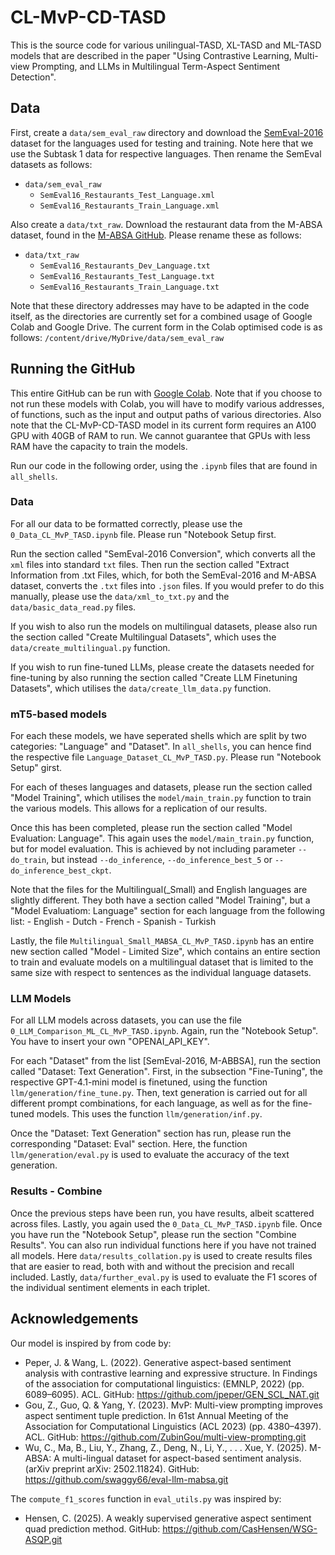 # CL-MvP-CD-TASD

This is the source code for various unilingual-TASD, XL-TASD and ML-TASD models that are described in the paper "Using Contrastive Learning, Multi-view Prompting, and LLMs in Multilingual Term-Aspect Sentiment Detection".

## Data

First, create a `data/sem_eval_raw` directory and download the [SemEval-2016](http://alt.qcri.org/semeval2016/task5/index.php?id=data-and-tools) dataset for the languages used for testing and training. Note here that we use the Subtask 1 data for respective languages. Then rename the SemEval datasets as follows:

- `data/sem_eval_raw`
    - `SemEval16_Restaurants_Test_Language.xml`
    - `SemEval16_Restaurants_Train_Language.xml`

Also create a `data/txt_raw`. Download the restaurant data from the M-ABSA dataset, found in the [M-ABSA GitHub](https://github.com/swaggy66/eval-llm-mabsa.git). Please rename these as follows:

- `data/txt_raw`
    - `SemEval16_Restaurants_Dev_Language.txt`
    - `SemEval16_Restaurants_Test_Language.txt`
    - `SemEval16_Restaurants_Train_Language.txt`

Note that these directory addresses may have to be adapted in the code itself, as the directories are currently set for a combined usage of Google Colab and Google Drive. The current form in the Colab optimised code is as follows: `/content/drive/MyDrive/data/sem_eval_raw`

## Running the GitHub

This entire GitHub can be run with [Google Colab](https://colab.research.google.com/). Note that if you choose to not run these models with Colab, you will have to modify various addresses, of functions, such as the input and output paths of various directories. Also note that the CL-MvP-CD-TASD model in its current form requires an A100 GPU with 40GB of RAM to run. We cannot guarantee that GPUs with less RAM have the capacity to train the models.

Run our code in the following order, using the `.ipynb` files that are found in `all_shells`.

### Data

For all our data to be formatted correctly, please use the `0_Data_CL_MvP_TASD.ipynb` file. Please run "Notebook Setup first. 

Run the section called "SemEval-2016 Conversion", which converts all the `xml` files into standard `txt` files. Then run the section called "Extract Information from .txt Files, which, for both the SemEval-2016 and M-ABSA dataset, converts the `.txt` files into `.json` files. If you would prefer to do this manually, please use the `data/xml_to_txt.py` and the `data/basic_data_read.py` files.

If you wish to also run the models on multilingual datasets, please also run the section called "Create Multilingual Datasets", which uses the `data/create_multilingual.py` function. 

If you wish to run fine-tuned LLMs, please create the datasets needed for fine-tuning by also running the section called "Create LLM Finetuning Datasets", which utilises the `data/create_llm_data.py` function.

### mT5-based models

For each these models, we have seperated shells which are split by two categories: "Language" and "Dataset". In `all_shells`, you can hence find the respective file `Language_Dataset_CL_MvP_TASD.py`. Please run "Notebook Setup" girst.

For each of theses languages and datasets, please run the section called "Model Training", which utilises the `model/main_train.py` function to train the various models. This allows for a replication of our results.

Once this has been completed, please run the section called "Model Evaluation: Language". This again uses the `model/main_train.py` function, but for model evaluation. This is achieved by not including parameter `--do_train`, but instead `--do_inference`, `--do_inference_best_5` or `--do_inference_best_ckpt`.

Note that the files for the Multilingual(_Small) and English languages are slightly different. They both have a section called "Model Training", but a "Model Evaluatiom: Language" section for each language from the following list:
    - English
    - Dutch
    - French
    - Spanish
    - Turkish

Lastly, the file `Multilingual_Small_MABSA_CL_MvP_TASD.ipynb` has an entire new section called "Model - Limited Size", which contains an entire section to train and evaluate models on a multilingual dataset that is limited to the same size with respect to sentences as the individual language datasets.

### LLM Models

For all LLM models across datasets, you can use the file `0_LLM_Comparison_ML_CL_MvP_TASD.ipynb`. Again, run the "Notebook Setup". You have to insert your own "OPENAI_API_KEY".

For each "Dataset" from the list \[SemEval-2016, M-ABBSA\], run the section called "Dataset: Text Generation". First, in the subsection "Fine-Tuning", the respective GPT-4.1-mini model is finetuned, using the function `llm/generation/fine_tune.py`. Then, text generation is carried out for all different prompt combinations, for each language, as well as for the fine-tuned models. This uses the function `llm/generation/inf.py`. 

Once the "Dataset: Text Generation" section has run, please run the corresponding "Dataset: Eval" section. Here, the function `llm/generation/eval.py` is used to evaluate the accuracy of the text generation.

### Results - Combine

Once the previous steps have been run, you have results, albeit scattered across files. Lastly, you again used the `0_Data_CL_MvP_TASD.ipynb` file. Once you have run the "Notebook Setup", please run the section "Combine Results". You can also run individual functions here if you have not trained all models. Here `data/results_collation.py` is used to create results files that are easier to read, both with and without the precision and recall included. Lastly, `data/further_eval.py` is used to evaluate the F1 scores of the individual sentiment elements in each triplet.

## Acknowledgements

Our model is inspired by from code by:

- Peper, J. & Wang, L. (2022). Generative aspect-based sentiment analysis with contrastive learning and expressive structure. In Findings of the association for computational linguistics: (EMNLP, 2022) (pp. 6089–6095). ACL. GitHub: https://github.com/jpeper/GEN_SCL_NAT.git
- Gou, Z., Guo, Q. & Yang, Y. (2023). MvP: Multi-view prompting improves aspect sentiment tuple prediction. In 61st Annual Meeting of the Association for Computational Linguistics (ACL 2023) (pp. 4380–4397). ACL. GitHub: https://github.com/ZubinGou/multi-view-prompting.git
- Wu, C., Ma, B., Liu, Y., Zhang, Z., Deng, N., Li, Y., . . . Xue, Y. (2025). M-ABSA: A multi-lingual dataset for aspect-based sentiment analysis. (arXiv preprint arXiv: 2502.11824). GitHub: https://github.com/swaggy66/eval-llm-mabsa.git

The `compute_f1_scores` function in `eval_utils.py` was inspired by:
- Hensen, C. (2025). A weakly supervised generative aspect sentiment quad prediction method. GitHub: https://github.com/CasHensen/WSG-ASQP.git




